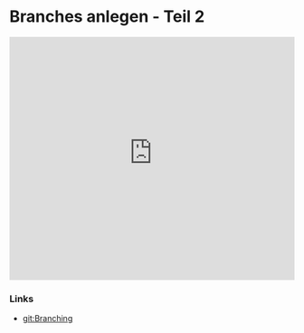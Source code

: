 # Branches anlegen - Teil 2

<iframe width="100%" height="430" src="https://www.youtube-nocookie.com/embed/TfvwbpxzSiI?showinfo=0" frameborder="0" allowfullscreen></iframe>

### Links

* [git:Branching](https://git-scm.com/book/de/v1/Git-Branching-Was-ist-ein-Branch%3F)


